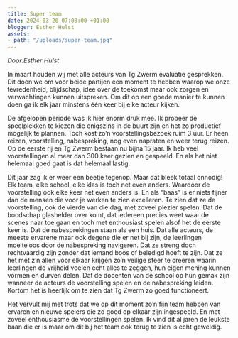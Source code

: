 ```yaml
---
title: Super team
date: 2024-03-20 07:08:00 +01:00
blogger: Esther Hulst
assets:
- path: "/uploads/super-team.jpg"
---
```


*Door:Esther Hulst*

In maart houden wij met alle acteurs van Tg Zwerm evaluatie gesprekken. Dit doen we om voor beide partijen een moment te hebben waarop we onze tevredenheid, blijdschap, idee over de toekomst maar ook zorgen en verwachtingen kunnen uitspreken. Om dit op een goede manier te kunnen doen ga ik elk jaar minstens één keer bij elke acteur kijken. 

De afgelopen periode was ik hier enorm druk mee. Ik probeer de speelplekken te kiezen die enigszins in de buurt zijn en het zo productief mogelijk te plannen. Toch kost zo’n voorstellingsbezoek ruim 3 uur. Er heen reizen, voorstelling, nabespreking, nog even napraten en weer terug reizen. Op de eerste rij en Tg Zwerm bestaan nu bijna 15 jaar. Ik heb veel voorstellingen al meer dan 300 keer gezien en gespeeld. En als het niet helemaal goed gaat is dat helemaal lastig.

Dit jaar zag ik er weer een beetje tegenop. Maar dat bleek totaal onnodig! Elk team, elke school, elke klas is toch net even anders. Waardoor de voorstelling ook elke keer net even anders is. En als “baas” is er niets fijner dan de mensen die voor je werken te zien excelleren. Te zien dat ze de voorstelling, ook de vierde van die dag, met zoveel plezier spelen. Dat de boodschap glashelder over komt, dat iedereen precies weet waar de scenes naar toe gaan en toch met enthousiast spelen alsof het de eerste keer is. Dat de nabesprekingen staan als een huis. Dat alle acteurs, de meeste ervarene maar ook degene die er net bij zijn, de leerlingen moeiteloos door de nabespreking navigeren. Dat ze streng doch rechtvaardig zijn zonder dat iemand boos of beledigd hoeft te zijn. Dat ze het met z’n allen voor elkaar krijgen zo’n veilige sfeer te creëren waarin leerlingen de vrijheid voelen echt alles te zeggen, hun eigen mening kunnen vormen en durven delen. Dat de docenten van de school op hun gemak zijn wanneer de acteurs de voorstelling spelen en de nabespreking leiden. Kortom het is heerlijk om te zien dat Tg Zwerm zo goed functioneert. 

Het vervult mij met trots dat we op dit moment zo’n fijn team hebben van ervaren en nieuwe spelers die zo goed op elkaar zijn ingespeeld. En met zoveel enthousiasme de voorstellingen spelen. Ik vind dit al jaren de leukste baan die er is maar om dit bij het team ook terug te zien is echt geweldig.